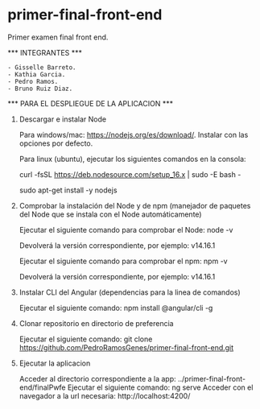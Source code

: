 # primer-final-front-end
Primer examen final front end.

*** INTEGRANTES ***

    - Gisselle Barreto.
    - Kathia Garcia.
    - Pedro Ramos.
    - Bruno Ruiz Diaz.


*** PARA EL DESPLIEGUE DE LA APLICACION ***

1) Descargar e instalar Node

	Para windows/mac: https://nodejs.org/es/download/. Instalar con las opciones por defecto.

	Para linux (ubuntu), ejecutar los siguientes comandos en la consola:
	
	curl -fsSL https://deb.nodesource.com/setup_16.x | sudo -E bash -
	
	sudo apt-get install -y nodejs


2) Comprobar la instalación del Node y de npm (manejador de paquetes del Node que se instala con el Node automáticamente)

	Ejecutar el siguiente comando para comprobar el Node:
	    node -v
	    
	Devolverá la versión correspondiente, por ejemplo:
	    v14.16.1
	
    Ejecutar el siguiente comando para comprobar el npm:
	    npm -v
	    
	Devolverá la versión correspondiente, por ejemplo:
	    v14.16.1


3) Instalar CLI del Angular (dependencias para la linea de comandos)

    Ejecutar el siguiente comando:
        npm install @angular/cli -g


4) Clonar repositorio en directorio de preferencia

    Ejecutar el siguiente comando:
        git clone https://github.com/PedroRamosGenes/primer-final-front-end.git


5) Ejecutar la aplicacion 

    Acceder al directorio correspondiente a la app:
        ../primer-final-front-end/finalPwfe
    Ejecutar el siguiente comando:
        ng serve
    Acceder con el navegador a la url necesaria:
        http://localhost:4200/




